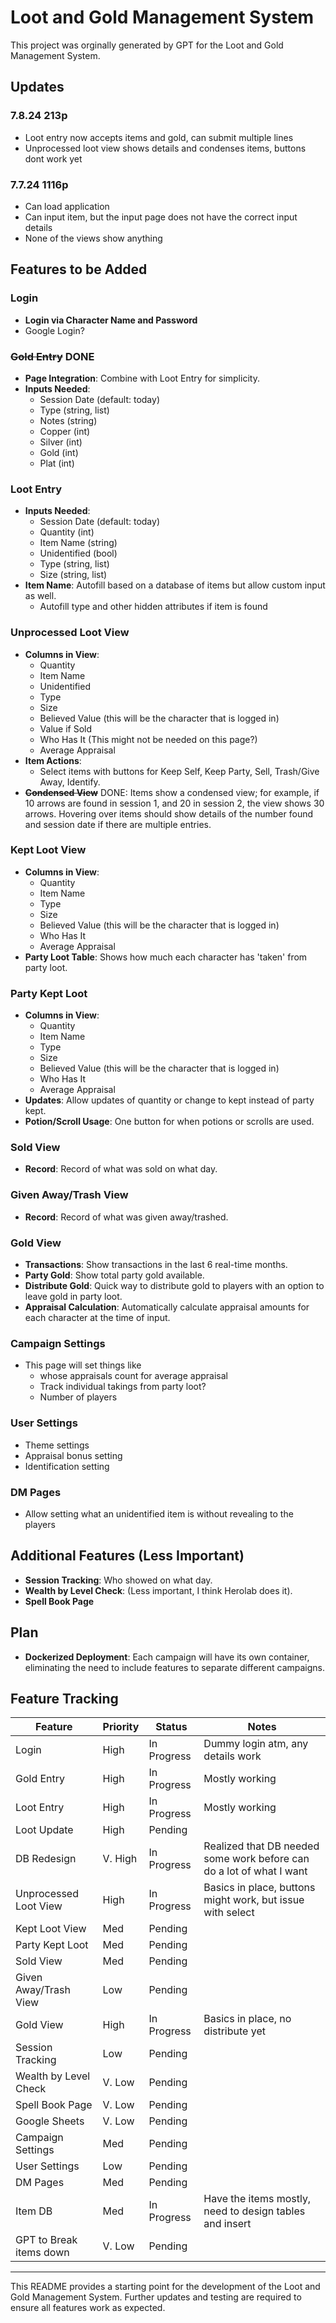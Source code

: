 # Loot and Gold Management System

This project was orginally generated by GPT for the Loot and Gold Management System. 

## Updates

### 7.8.24 213p 
- Loot entry now accepts items and gold, can submit multiple lines
- Unprocessed loot view shows details and condenses items, buttons dont work yet

### 7.7.24 1116p 
- Can load application
- Can input item, but the input page does not have the correct input details
- None of the views show anything



## Features to be Added

### Login
- **Login via Character Name and Password**
- Google Login?

### ~~Gold Entry~~ DONE
- **Page Integration**: Combine with Loot Entry for simplicity.
- **Inputs Needed**:
  - Session Date (default: today)
  - Type (string, list)
  - Notes (string)
  - Copper (int)
  - Silver (int)
  - Gold (int)
  - Plat (int)

### Loot Entry
- **Inputs Needed**:
  - Session Date (default: today)
  - Quantity (int)
  - Item Name (string)
  - Unidentified (bool)
  - Type (string, list)
  - Size (string, list)
- **Item Name**: Autofill based on a database of items but allow custom input as well.
  - Autofill type and other hidden attributes if item is found 

### Unprocessed Loot View
- **Columns in View**:
  - Quantity
  - Item Name
  - Unidentified
  - Type
  - Size
  - Believed Value (this will be the character that is logged in)
  - Value if Sold
  - Who Has It (This might not be needed on this page?)
  - Average Appraisal
- **Item Actions**:
  - Select items with buttons for Keep Self, Keep Party, Sell, Trash/Give Away, Identify.
- **~~Condensed View~~** DONE: Items show a condensed view; for example, if 10 arrows are found in session 1, and 20 in session 2, the view shows 30 arrows. Hovering over items should show details of the number found and session date if there are multiple entries.

### Kept Loot View
- **Columns in View**:
  - Quantity
  - Item Name
  - Type
  - Size
  - Believed Value (this will be the character that is logged in)
  - Who Has It
  - Average Appraisal
- **Party Loot Table**: Shows how much each character has 'taken' from party loot.

### Party Kept Loot
- **Columns in View**:
  - Quantity
  - Item Name
  - Type
  - Size
  - Believed Value (this will be the character that is logged in)
  - Who Has It
  - Average Appraisal
- **Updates**: Allow updates of quantity or change to kept instead of party kept.
- **Potion/Scroll Usage**: One button for when potions or scrolls are used.

### Sold View
- **Record**: Record of what was sold on what day.

### Given Away/Trash View
- **Record**: Record of what was given away/trashed.

### Gold View
- **Transactions**: Show transactions in the last 6 real-time months.
- **Party Gold**: Show total party gold available.
- **Distribute Gold**: Quick way to distribute gold to players with an option to leave gold in party loot.
- **Appraisal Calculation**: Automatically calculate appraisal amounts for each character at the time of input.

### Campaign Settings
- This page will set things like 
  - whose appraisals count for average appraisal
  - Track individual takings from party loot?
  - Number of players

### User Settings
- Theme settings
- Appraisal bonus setting
- Identification setting 

### DM Pages
- Allow setting what an unidentified item is without revealing to the players 

## Additional Features (Less Important)
- **Session Tracking**: Who showed on what day.
- **Wealth by Level Check**: (Less important, I think Herolab does it).
- **Spell Book Page**

## Plan
- **Dockerized Deployment**: Each campaign will have its own container, eliminating the need to include features to separate different campaigns.

## Feature Tracking
| Feature                 | Priority | Status      | Notes                                                                | 
|-------------------------|----------|-------------|----------------------------------------------------------------------|
| Login                   | High     | In Progress | Dummy login atm, any details work                                    |
| Gold Entry              | High     | In Progress | Mostly working                                                       |
| Loot Entry              | High     | In Progress | Mostly working                                                       |
| Loot Update             | High     | Pending     |                                                                      |
| DB Redesign             | V. High  | In Progress | Realized that DB needed some work before can do a lot of what I want |
| Unprocessed Loot View   | High     | In Progress | Basics in place, buttons might work, but issue with select           |
| Kept Loot View          | Med      | Pending     |                                                                      |
| Party Kept Loot         | Med      | Pending     |                                                                      |
| Sold View               | Med      | Pending     |                                                                      |
| Given Away/Trash View   | Low      | Pending     |                                                                      |
| Gold View               | High     | In Progress | Basics in place, no distribute yet                                   |
| Session Tracking        | Low      | Pending     |                                                                      |
| Wealth by Level Check   | V. Low   | Pending     |                                                                      |
| Spell Book Page         | V. Low   | Pending     |                                                                      |
| Google Sheets           | V. Low   | Pending     |                                                                      |
| Campaign Settings       | Med      | Pending     |                                                                      |
| User Settings           | Low      | Pending     |                                                                      |
| DM Pages                | Med      | Pending     |                                                                      |
| Item DB                 | Med      | In Progress | Have the items mostly, need to design tables and insert              |
| GPT to Break items down | V. Low   | Pending     |                                                                      |

---

This README provides a starting point for the development of the Loot and Gold Management System. Further updates and testing are required to ensure all features work as expected.
